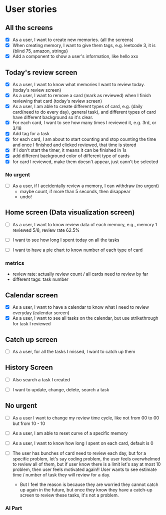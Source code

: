 # User stories


## All the screens
- [x] As a user, I want to create new memories. (all the screens)
- [x] When creating memory, I want to give them tags, e.g. leetcode 3, it is {blind 75, amazon, strings}
- [x] Add a component to show a user's information, like hello xxx

## Today's review screen
- [x] As a user, I want to know what memories I want to review today. (today's review screen)
- [x] As a user, I want to remove a card (mark as reviewed) when I finish reviewing that card (today's review screen)
- [x] As a user, I am able to create different types of card, e.g. (daily card(need to do every day), general task), and 
different types of card have different background so it's clear.
- [x] For each card, I want to see how many times I reviewed it, e.g. 3rd, or 3/18
- [x] Add tag for a task
- [x] for each card, I am about to start counting and stop counting the time and once I finished and clicked reviewed, that time is stored
- [x] if I don't start the timer, it means it can be finished in 1s
- [x] add different background color of different type of cards
- [x] for card I reviewed, make them doesn't appear, just cann't be selected

### No urgent
- [ ] As a user, if I accidentally review a memory, I can withdraw (no urgent)
  - maybe count, if more than 5 seconds, then disappear
  - undo!

## Home screen (Data visualization screen)
- [ ] As a user, I want to know review data of each memory, e.g., memory 1 reviewed 5/8, review rate 62.5%
- [ ] I want to see how long I spent today on all the tasks
- [ ] I want to have a pie chart to know number of each type of card


### metrics

- review rate: actually review count / all cards need to review by far
- different tags: task number





## Calendar screen
- [x] As a user, I want to have a calendar to know what I need to review everyday (calendar screen)
- [x] As a user, I want to see all tasks on the calendar, but use strikethrough for task I reviewed

## Catch up screen
- [ ] As a user, for all the tasks I missed, I want to catch up them

## History Screen
- [ ] Also search a task I created
- [ ] I want to update, change, delete, search a task


## No urgent
- [ ] As a user I want to change my review time cycle, like not from 00 to 00
but from 10 - 10
- [ ] As a user, I am able to reset curve of a specific memory 
- [ ] As a user, I want to know how long I spent on each card, default is 0
- [ ] The user has bunches of card need to review each day, but for a specific problem, let's say coding problem, the user feels overwhelmed to review all of them, but if user know there is a limit let's say at most 10 problem, then user feels motivated again!! User wants to see estimate time / number of task they will review for a day.

  - But I feel the reason is because they are worried they cannot catch up again in the future, but once they know they have a catch-up screen to review these tasks, it's not a problem.



### AI Part
